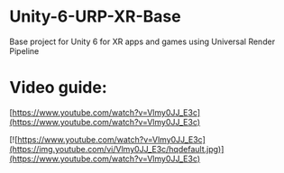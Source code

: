 # Unity-6-URP-XR-Base
Base project for Unity 6 for XR apps and games using Universal Render Pipeline


# Video guide:

[https://www.youtube.com/watch?v=Vlmy0JJ_E3c](https://www.youtube.com/watch?v=Vlmy0JJ_E3c)

[![https://www.youtube.com/watch?v=Vlmy0JJ_E3c](https://img.youtube.com/vi/Vlmy0JJ_E3c/hqdefault.jpg)](https://www.youtube.com/watch?v=Vlmy0JJ_E3c)
